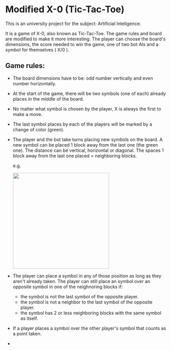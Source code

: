 # Modified X-0  (Tic-Tac-Toe)

This is an university project for the subject: Artificial Inteligence.

It is a game of X-0, also known as Tic-Tac-Toe. The game rules and board are modified to make it more interesting. The player can choose the board's dimensions, the score needed to win the game, one of two bot AIs and a symbol for themselves ( X/0 ).

## Game rules:

- The board dimensions have to be: odd number vertically and even number horizontally.
- At the start of the game, there will be two symbols (one of each) already places in the middle of the board.
- No matter what symbol is chosen by the player, X is always the first to make a move.
- The last symbol places by each of the players will be marked by a change of color (green).
- The player and the bot take turns placing new symbols on the board. A new symbol can be placed 1 block away from the last one (the green one). The distance can be vertical, horizontal or diagonal. The spaces 1 block away from the last one placed = neighboring blocks.

    e.g.

    <img src="https://user-images.githubusercontent.com/81815165/222347024-659cf662-846a-4248-a3ac-856e012f0dfc.jpg" width="300" height="300">


- The player can place a symbol in any of those position as long as they aren't already taken. The player can still place an symbol over an opposite symbol in one of the neighnoring blocks if:
    - the symbol is not the last symbol of the opposite player.
    - the symbol is not a neighbor to the last symbol of the opposite player.
    - the symbol has 2 or less neighboring blocks with the same symbol as itself.

- If a player places a symbol over the other player's symbol that counts as a point taken.
- 
